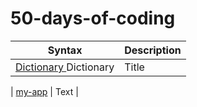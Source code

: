 # 50-days-of-coding
| Syntax      | Description | 
| ----------- | ----------- | 
|<a href ="https://github.com/pdkkg/50-days-of-coding/tree/main/Dictionary ">Dictionary  </a>  Dictionary   | Title       |
| 
<a href ="https://github.com/pdkkg/50-days-of-coding/tree/main/my-app "> my-app</a> | Text        |